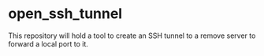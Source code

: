 # open_ssh_tunnel
This repository will hold a tool to create an SSH tunnel to a remove server to forward a local port to it.
